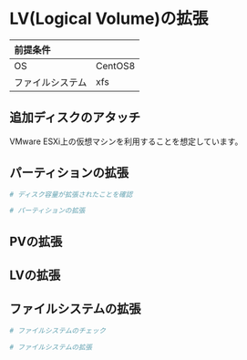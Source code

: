 # LV(Logical Volume)の拡張
|前提条件||
|:---|:---|
|OS|CentOS8|
|ファイルシステム|xfs|

## 追加ディスクのアタッチ
VMware ESXi上の仮想マシンを利用することを想定しています。

## パーティションの拡張
```sh
# ディスク容量が拡張されたことを確認
```

```sh
# パーティションの拡張
```

## PVの拡張

## LVの拡張

## ファイルシステムの拡張
```sh
# ファイルシステムのチェック
```

```sh
# ファイルシステムの拡張
```
